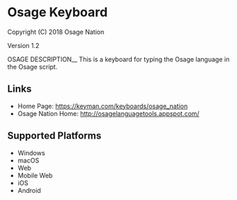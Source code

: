 Osage Keyboard
=====================

Copyright (C) 2018 Osage Nation

Version 1.2

OSAGE DESCRIPTION__
This is a keyboard for typing the Osage language in the Osage script.

Links
-----
 * Home Page: <https://keyman.com/keyboards/osage_nation>
 * Osage Nation Home:     <http://osagelanguagetools.appspot.com/>

Supported Platforms
-------------------
 * Windows
 * macOS
 * Web
 * Mobile Web
 * iOS
 * Android

 